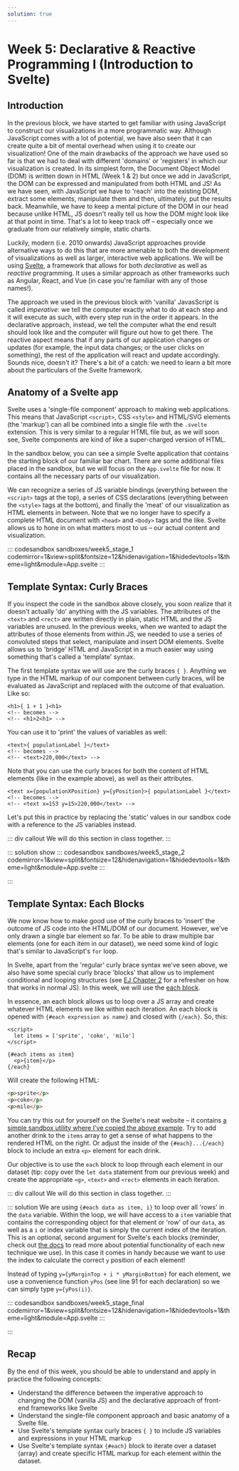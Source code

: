 ```yaml
---
solution: true
---
```

# Week 5: Declarative & Reactive Programming I (Introduction to Svelte)

## Introduction
In the previous block, we have started to get familiar with using JavaScript to construct our visualizations in a more programmatic way. Although JavaScript comes with a lot of potential, we have also seen that it can create quite a bit of mental overhead when using it to create our visualization! One of the main drawbacks of the approach we have used so far is that we had to deal with different 'domains' or 'registers' in which our visualization is created. In its simplest form, the Document Object Model (DOM) is written down in HTML (Week 1 & 2) but once we add in JavaScript, the DOM can be expressed and manipulated from both HTML and JS! As we have seen, with JavaScript we have to 'reach' into the existing DOM, extract some elements, manipulate them and then, ultimately, put the results back. Meanwhile, we have to keep a mental picture of the DOM in our head because unlike HTML, JS doesn't really tell us how the DOM might look like at that point in time. That's a lot to keep track off – especially once we graduate from our relatively simple, static charts.

Luckily, modern (i.e. 2010 onwards) JavaScript approaches provide alternative ways to do this that are more amenable to both the development of visualizations as well as larger, interactive web applications. We will be using [Svelte](http://svelte.dev/), a framework that allows for both *declarative* as well as *reactive* programming. It uses a similar approach as other frameworks such as Angular, React, and Vue (in case you're familiar with any of those names!).

The approach we used in the previous block with 'vanilla' JavasScript is called *imperative*: we tell the computer exactly what to do at each step and it will execute as such, with every step run in the order it appears. In the declarative approach, instead, we tell the computer what the end result should look like and the computer will figure out how to get there. The reactive aspect means that if any parts of our application changes or updates (for example, the input data changes; or the user clicks on something), the rest of the application will react and update accordingly. Sounds nice, doesn't it? There's a bit of a catch: we need to learn a bit more about the particulars of the Svelte framework.

## Anatomy of a Svelte app
Svelte uses a 'single-file component' approach to making web applications. This means that JavaScript `<script>`, CSS `<style>` and HTML/SVG elements (the 'markup') can all be combined into a single file with the `.svelte` extension. This is very similar to a regular HTML file but, as we will soon see, Svelte components are kind of like a super-charged version of HTML.

In the sandbox below, you can see a simple Svelte application that contains the starting block of our familiar bar chart. There are some additional files placed in the sandbox, but we will focus on the `App.svelte` file for now. It contains all the necessary parts of our visualization.

We can recognize a series of JS variable bindings (everything between the `<script>` tags at the top), a series of CSS declarations (everything between the `<style>` tags at the bottom), and finally the 'meat' of our visualization as HTML elements in between. Note that we no longer have to specify a complete HTML document with `<head>` and `<body>` tags and the like. Svelte allows us to hone in on what matters most to us – our actual content and visualization.

::: codesandbox sandboxes/week5_stage_1 codemirror=1&view=split&fontsize=12&hidenavigation=1&hidedevtools=1&theme=light&module=App.svelte
:::

## Template Syntax: Curly Braces
If you inspect the code in the sandbox above closely, you soon realize that it doesn't actually 'do' anything with the JS variables. The attributes of the `<text>` and `<rect>` are written directly in plain, static HTML and the JS variables are unused. In the previous weeks, when we wanted to adapt the attributes of those elements from within JS, we needed to use a series of convoluted steps that select, manipulate and insert DOM elements. Svelte allows us to 'bridge' HTML and JavaScript in a much easier way using something that's called a 'template' syntax.

The first template syntax we will use are the curly braces `{ }`. Anything we type in the HTML markup of our component between curly braces, will be evaluated as JavaScript and replaced with the outcome of that evaluation. Like so:
```svelte
<h1>{ 1 + 1 }<h1>
<!-- becomes -->
<!-- <h1>2<h1> -->
```

You can use it to 'print' the values of variables as well:
```svelte
<text>{ populationLabel }</text>
<!-- becomes -->
<!-- <text>220,000</text> -->
```

Note that you can use the curly braces for both the content of HTML elements (like in the example above), as well as their attributes.
```svelte
<text x={populationXPosition} y={yPosition}>{ populationLabel }</text>
<!-- becomes -->
<!-- <text x=153 y=15>220,000</text> -->
```
Let's put this in practice by replacing the 'static' values in our sandbox code with a reference to the JS variables instead.

::: div callout
We will do this section in class together.
:::

::: solution show
::: codesandbox sandboxes/week5_stage_2 codemirror=1&view=split&fontsize=12&hidenavigation=1&hidedevtools=1&theme=light&module=App.svelte
:::

:::

## Template Syntax: Each Blocks
We now know how to make good use of the curly braces to 'insert' the outcome of JS code into the HTML/DOM of our document. However, we've only drawn a single bar element so far. To be able to draw multiple bar elements (one for each item in our dataset), we need some kind of logic that's similar to JavaScript's `for` loop.

In Svelte, apart from the 'regular' curly brace syntax we've seen above, we also have some special curly brace 'blocks' that allow us to implement conditional and looping structures (see [EJ Chapter 2](https://eloquentjavascript.net/02_program_structure.html) for a refresher on how that works in normal JS). In this week, we will use the [each block](https://svelte.dev/docs#each).

In essence, an each block allows us to loop over a JS array and create whatever HTML elements we like within each iteration. An each block is opened with `{#each expression as name}` and closed with `{/each}`. So, this:
```svelte
<script>
  let items = ['sprite', 'coke', 'milo']
</script>

{#each items as item}
  <p>{item}</p>
{/each}
```
Will create the following HTML:
```html
<p>sprite</p>
<p>coke</p>
<p>milo</p>
```
You can try this out for yourself on the Svelte's neat website – it contains [a simple sandbox utility where I've copied the above example](https://svelte.dev/repl/9ac0ce053c144b6f94ce716e4b800fd8?version=3.19.1). Try to add another drink to the `items` array to get a sense of what happens to the rendered HTML on the right. Or adjust the inside of the `{#each}...{/each}` block to include an extra `<p>` element for each drink.

Our objective is to use the `each` block to loop through each element in our dataset (tip: copy over the `let data` statement from our previous week) and create the appropriate `<g>`, `<text>` and `<rect>` elements in each iteration.

::: div callout
We will do this section in class together.
:::

::: solution
We are using `{#each data as item, i}` to loop over all 'rows' in the `data` variable. Within the loop, we will have access to a `item` variable that contains the corresponding object for that element or 'row' of our `data`, as well as a `i` or index variable that is simply the current index of the iteration. This is an optional, second argument for Svelte's each blocks (reminder, check out [the docs](https://svelte.dev/docs#each) to read more about potential functionality of each new technique we use). In this case it comes in handy because we want to use the index to calculate the correct `y` position of each element!

Instead of typing `y={yMarginTop + i * yMarginBottom}` for each element, we use a convenience function `yPos` (see line 91 for each declaration) so we can simply type  `y={yPos(i)}`.

::: codesandbox sandboxes/week5_stage_final codemirror=1&view=split&fontsize=12&hidenavigation=1&hidedevtools=1&theme=light&module=App.svelte
:::

:::

## Recap
By the end of this week, you should be able to understand and apply in practice the following concepts:
- Understand the difference between the imperative approach to changing the DOM (vanilla JS) and the declarative approach of front-end frameworks like Svelte
- Understand the single-file component approach and basic anatomy of a Svelte file.
- Use Svelte's template syntax curly braces `{ }` to include JS variables and expressions in your HTML markup
- Use Svelte's template syntax `{#each}` block to iterate over a dataset (array) and create specific HTML markup for each element within the dataset.